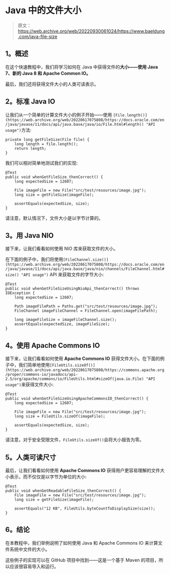 # Java 中的文件大小

> 原文：<https://web.archive.org/web/20220930061024/https://www.baeldung.com/java-file-size>

## 1。概述

在这个快速教程中，我们将学习如何在 Java 中获得文件的**大小——使用 Java 7、新的 Java 8 和 Apache Common IO。**

最后，我们还将获得文件大小的人类可读表示。

## 2。标准 Java IO

让我们从一个简单的计算文件大小的例子开始——使用 `[File.length()](https://web.archive.org/web/20220617075808/https://docs.oracle.com/en/java/javase/11/docs/api/java.base/java/io/File.html#length() "API usage")`方法:

```
private long getFileSize(File file) {
    long length = file.length();
    return length;
}
```

我们可以相对简单地测试我们的实现:

```
@Test
public void whenGetFileSize_thenCorrect() {
    long expectedSize = 12607;

    File imageFile = new File("src/test/resources/image.jpg");
    long size = getFileSize(imageFile);

    assertEquals(expectedSize, size);
}
```

请注意，默认情况下，文件大小是以字节计算的。

## 3。用 Java NIO

接下来，让我们看看如何使用 NIO 库来获取文件的大小。

在下面的例子中，我们将使用`[FileChannel.size()](https://web.archive.org/web/20220617075808/https://docs.oracle.com/en/java/javase/11/docs/api/java.base/java/nio/channels/FileChannel.html#size() "API usage")` API 来获取文件的字节大小:

```
@Test
public void whenGetFileSizeUsingNioApi_thenCorrect() throws IOException {
    long expectedSize = 12607;

    Path imageFilePath = Paths.get("src/test/resources/image.jpg");
    FileChannel imageFileChannel = FileChannel.open(imageFilePath);

    long imageFileSize = imageFileChannel.size();
    assertEquals(expectedSize, imageFileSize);
} 
```

## 4。使用 Apache Commons IO

接下来，让我们看看如何使用 **Apache Commons IO** 获得文件大小。在下面的例子中，我们简单地使用`[FileUtils.sizeOf()](https://web.archive.org/web/20220617075808/https://commons.apache.org/proper/commons-io/javadocs/api-2.5/org/apache/commons/io/FileUtils.html#sizeOf(java.io.File) "API usage")`来获得文件大小:

```
@Test
public void whenGetFileSizeUsingApacheCommonsIO_thenCorrect() {
    long expectedSize = 12607;

    File imageFile = new File("src/test/resources/image.jpg");
    long size = FileUtils.sizeOf(imageFile);

    assertEquals(expectedSize, size);
}
```

请注意，对于安全受限文件，`FileUtils.sizeOf()`会将大小报告为零。

## 5。人类可读尺寸

最后，让我们看看如何使用 **Apache Commons IO** 获得用户更容易理解的文件大小表示，而不仅仅是以字节为单位的大小:

```
@Test
public void whenGetReadableFileSize_thenCorrect() {
    File imageFile = new File("src/test/resources/image.jpg");
    long size = getFileSize(imageFile);

    assertEquals("12 KB", FileUtils.byteCountToDisplaySize(size));
} 
```

## 6。结论

在本教程中，我们举例说明了如何使用 Java 和 Apache Commons IO 来计算文件系统中文件的大小。

这些例子的实现可以在 GitHub 项目中找到——这是一个基于 Maven 的项目，所以应该很容易导入和运行。